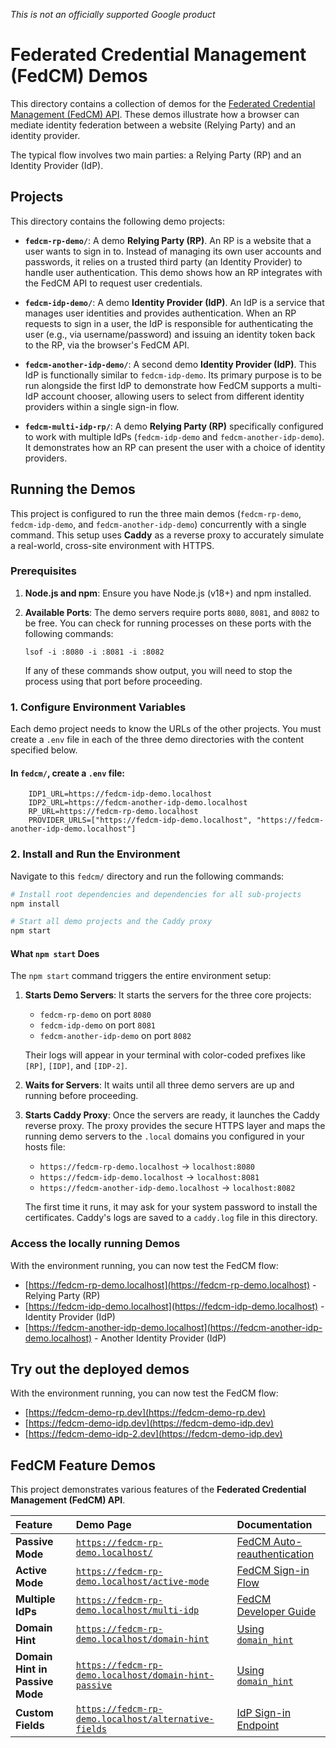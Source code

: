 *This is not an officially supported Google product*

# Federated Credential Management (FedCM) Demos

This directory contains a collection of demos for the [Federated Credential Management (FedCM) API](https://developer.chrome.com/docs/privacy-sandbox/fedcm/). These demos illustrate how a browser can mediate identity federation between a website (Relying Party) and an identity provider.

The typical flow involves two main parties: a Relying Party (RP) and an Identity Provider (IdP).

## Projects

This directory contains the following demo projects:

*   **`fedcm-rp-demo/`**: A demo **Relying Party (RP)**. An RP is a website that a user wants to sign in to. Instead of managing its own user accounts and passwords, it relies on a trusted third party (an Identity Provider) to handle user authentication. This demo shows how an RP integrates with the FedCM API to request user credentials.

*   **`fedcm-idp-demo/`**: A demo **Identity Provider (IdP)**. An IdP is a service that manages user identities and provides authentication. When an RP requests to sign in a user, the IdP is responsible for authenticating the user (e.g., via username/password) and issuing an identity token back to the RP, via the browser's FedCM API.

*   **`fedcm-another-idp-demo/`**: A second demo **Identity Provider (IdP)**. This IdP is functionally similar to `fedcm-idp-demo`. Its primary purpose is to be run alongside the first IdP to demonstrate how FedCM supports a multi-IdP account chooser, allowing users to select from different identity providers within a single sign-in flow.

*   **`fedcm-multi-idp-rp/`**: A demo **Relying Party (RP)** specifically configured to work with multiple IdPs (`fedcm-idp-demo` and `fedcm-another-idp-demo`). It demonstrates how an RP can present the user with a choice of identity providers.

## Running the Demos

This project is configured to run the three main demos (`fedcm-rp-demo`, `fedcm-idp-demo`, and `fedcm-another-idp-demo`) concurrently with a single command. This setup uses **Caddy** as a reverse proxy to accurately simulate a real-world, cross-site environment with HTTPS.

### Prerequisites

1.  **Node.js and npm**: Ensure you have Node.js (v18+) and npm installed.
2.  **Available Ports**: The demo servers require ports `8080`, `8081`, and `8082` to be free. You can check for running processes on these ports with the following commands:
       
        lsof -i :8080 -i :8081 -i :8082

    If any of these commands show output, you will need to stop the process using that port before proceeding.


### 1. Configure Environment Variables

Each demo project needs to know the URLs of the other projects. You must create a `.env` file in each of the three demo directories with the content specified below.

#### In **`fedcm/`**, create a `.env` file:

```
    IDP1_URL=https://fedcm-idp-demo.localhost
    IDP2_URL=https://fedcm-another-idp-demo.localhost
    RP_URL=https://fedcm-rp-demo.localhost
    PROVIDER_URLS=["https://fedcm-idp-demo.localhost", "https://fedcm-another-idp-demo.localhost"]
```

### 2. Install and Run the Environment

Navigate to this `fedcm/` directory and run the following commands:

```bash
# Install root dependencies and dependencies for all sub-projects
npm install
```

```bash
# Start all demo projects and the Caddy proxy
npm start
```

#### What `npm start` Does

The `npm start` command triggers the entire environment setup:

1.  **Starts Demo Servers**: It starts the servers for the three core projects:
    *   `fedcm-rp-demo` on port `8080`
    *   `fedcm-idp-demo` on port `8081`
    *   `fedcm-another-idp-demo` on port `8082`

    Their logs will appear in your terminal with color-coded prefixes like `[RP]`, `[IDP]`, and `[IDP-2]`.

2.  **Waits for Servers**: It waits until all three demo servers are up and running before proceeding.

3.  **Starts Caddy Proxy**: Once the servers are ready, it launches the Caddy reverse proxy. The proxy provides the secure HTTPS layer and maps the running demo servers to the `.local` domains you configured in your hosts file:
    *   `https://fedcm-rp-demo.localhost` → `localhost:8080`
    *   `https://fedcm-idp-demo.localhost` → `localhost:8081`
    *   `https://fedcm-another-idp-demo.localhost` → `localhost:8082`

    The first time it runs, it may ask for your system password to install the certificates. Caddy's logs are saved to a `caddy.log` file in this directory.

### Access the locally running Demos 

With the environment running, you can now test the FedCM flow:
   *   [https://fedcm-rp-demo.localhost](https://fedcm-rp-demo.localhost) - Relying Party (RP)
   *   [https://fedcm-idp-demo.localhost](https://fedcm-idp-demo.localhost) - Identity Provider (IdP)
   *   [https://fedcm-another-idp-demo.localhost](https://fedcm-another-idp-demo.localhost) - Another Identity Provider (IdP)

## Try out the deployed demos 

With the environment running, you can now test the FedCM flow:
   * [https://fedcm-demo-rp.dev](https://fedcm-demo-rp.dev)
   * [https://fedcm-demo-idp.dev](https://fedcm-demo-idp.dev)
   * [https://fedcm-demo-idp-2.dev](https://fedcm-demo-idp.dev)


## FedCM Feature Demos

This project demonstrates various features of the **Federated Credential Management (FedCM) API**. 

| Feature | Demo Page | Documentation |
| :--- | :--- | :--- |
| **Passive Mode**  | [`https://fedcm-rp-demo.localhost/`](https://fedcm-rp-demo.localhost/) | [FedCM Auto-reauthentication](https://privacysandbox.google.com/cookies/fedcm/why#fedcm_ui_modes) |
| **Active Mode** | [`https://fedcm-rp-demo.localhost/active-mode`](https://fedcm-rp-demo.localhost/active-mode) | [FedCM Sign-in Flow](https://privacysandbox.google.com/cookies/fedcm/why#fedcm_ui_modes) |
| **Multiple IdPs** | [`https://fedcm-rp-demo.localhost/multi-idp`](https://fedcm-rp-demo.localhost/multi-idp) | [FedCM Developer Guide](https://privacysandbox.google.com/cookies/fedcm/implement/identity-provider) |
| **Domain Hint**  | [`https://fedcm-rp-demo.localhost/domain-hint`](https://fedcm-rp-demo.localhost/domain-hint) | [Using `domain_hint`](https://privacysandbox.google.com/cookies/fedcm/implement/relying-party#domain-hint) |
| **Domain Hint in Passive Mode** | [`https://fedcm-rp-demo.localhost/domain-hint-passive`](https://fedcm-rp-demo.localhost/domain-hint-passive) | [Using `domain_hint`](https://privacysandbox.google.com/cookies/fedcm/implement/relying-party#domain-hint) |
| **Custom Fields**  | [`https://fedcm-rp-demo.localhost/alternative-fields`](https://fedcm-rp-demo.localhost/alternative-fields) | [IdP Sign-in Endpoint](https://privacysandbox.google.com/cookies/fedcm/implement/relying-party#fields) |

